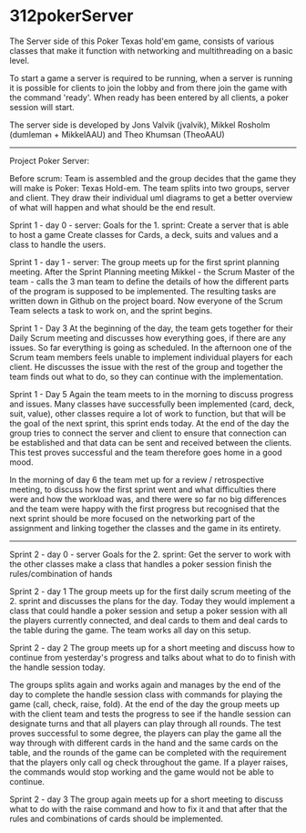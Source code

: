 # 312pokerServer

The Server side of this Poker Texas hold'em game, consists of various classes that make it function with networking and multithreading on a basic level.

To start a game a server is required to be running, when a server is running it is possible for clients to join the lobby and from there join the game with the command 'ready'. When ready has been entered by all clients, a poker session will start.

The server side is developed by Jons Valvik (jvalvik), Mikkel Rosholm (dumleman + MikkelAAU) and Theo Khumsan (TheoAAU)

--------------------------------------------------------------------------------------------------------------------------

Project Poker Server:

Before scrum:
Team is assembled and the group decides that the game they will make is Poker: Texas Hold-em. The team splits into two groups, server and client. They draw their individual uml diagrams to get a better overview of what will happen and what should be the end result.

Sprint 1 - day 0 - server:
Goals for the 1. sprint:
Create a server that is able to host a game
Create classes for Cards, a deck, suits and values and a class to handle the users.

Sprint 1 - day 1 - server:
The group meets up for the first sprint planning meeting. After the Sprint Planning meeting Mikkel - the Scrum Master of the team - calls the 3 man team to define the details of how the different parts of the program is supposed to be implemented. The resulting tasks are written down in Github on the project board. Now everyone of the Scrum Team selects a task to work on, and the sprint begins.

Sprint 1 - Day 3
At the beginning of the day, the team gets together for their Daily Scrum meeting and discusses how everything goes, if there are any issues. So far everything is going as scheduled. In the afternoon one of the Scrum team members feels unable to implement individual players for each client. He discusses the issue with the rest of the group and together the team finds out what to do, so they can continue with the implementation.

Sprint 1 - Day 5
Again the team meets to in the morning to discuss progress and issues. Many classes have successfully been implemented (card, deck, suit, value), other classes require a lot of work to function, but that will be the goal of the next sprint, this sprint ends today. At the end of the day the group tries to connect the server and client to ensure that connection can be established and that data can be sent and received between the clients. This test proves successful and the team therefore goes home in a good mood.

In the morning of day 6 the team met up for a review / retrospective meeting, to discuss how the first sprint went and what difficulties there were and how the workload was, and there were so far no big differences and the team were happy with the first progress but recognised that the next sprint should be more focused on the networking part of the assignment and linking together the classes and the game in its entirety.

------------------------------------------------------------------------------------------------------------------------------

Sprint 2 - day 0 - server
Goals for the 2. sprint:
Get the server to work with the other classes
make a class that handles a poker session
finish the rules/combination of hands

Sprint 2 - day 1
The group meets up for the first daily scrum meeting of the 2. sprint and discusses the plans for the day. Today they would implement a class that could handle a poker session and setup a poker session with all the players currently connected, and deal cards to them and deal cards to the table during the game. The team works all day on this setup.

Sprint 2 - day 2
The group meets up for a short meeting and discuss how to continue from yesterday's progress and talks about what to do to finish with the handle session today.

The groups splits again and works again and manages by the end of the day  to complete the handle session class with commands for playing the game (call, check, raise, fold).
At the end of the day the group meets up with the client team and tests the progress to see if the handle session can designate turns and that all players can play through all rounds.
The test proves successful to some degree, the players can play the game all the way through with different cards in the hand and the same cards on the table, and the rounds of the game can be completed with the requirement that the players only call og check throughout the game. If a player raises, the commands would stop working and the game would not be able to continue.

Sprint 2 - day 3
The group again meets up for a short meeting to discuss what to do with the raise command and how to fix it and that after that the rules and combinations of cards should be implemented.








